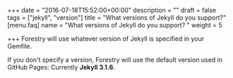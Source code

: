 +++
date = "2016-07-18T15:52:00+00:00"
description = ""
draft = false
tags = ["jekyll", "version"]
title = "What versions of Jekyll do you support?"
[menu.faq]
name = "What versions of Jekyll do you support? "
weight = 5

+++
Forestry will use whatever version of Jekyll is specified in your Gemfile. 

If you don't specify a version, Forestry will use the default version used in GitHub Pages:   Currently **Jekyll 3.1.6**.